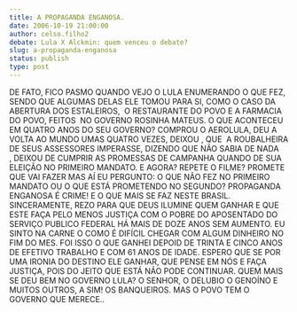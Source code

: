 ```yaml
---
title: A PROPAGANDA ENGANOSA.
date: 2006-10-19 21:00:00
author: celso.filho2
debate: Lula X Alckmin: quem venceu o debate?
slug: a-propaganda-enganosa
status: publish 
type: post
---
```


DE FATO, FICO PASMO QUANDO VEJO O LULA ENUMERANDO O QUE FEZ, SENDO QUE ALGUMAS DELAS ELE TOMOU PARA SI, COMO O CASO DA ABERTURA DOS ESTALEIROS,  O RESTAURANTE DO POVO E A FARMACIA DO POVO, FEITOS  NO GOVERNO ROSINHA MATEUS. O QUE ACONTECEU EM QUATRO ANOS DO SEU GOVERNO? COMPROU O AEROLULA, DEU A VOLTA AO MUNDO UMAS QUATRO VEZES, DEIXOU , QUE  A ROUBALHEIRA DE SEUS ASSESSORES IMPERASSE, DIZENDO QUE NÃO SABIA DE NADA , DEIXOU DE CUMPRIR AS PROMESSAS DE CAMPANHA QUANDO DE SUA ELEIÇÃO NO PRIMEIRO MANDATO. E AGORA? REPETE O FILME? PROMETE QUE VAI FAZER MAS AÍ EU PERGUNTO: O QUE NÃO FEZ NO PRIMEIRO MANDATO OU O QUE ESTÁ PROMETENDO NO SEGUNDO? PROPAGANDA ENGANOSA É CRIME! E O QUE MAIS SE FAZ NESTE BRASIL. SINCERAMENTE, REZO PARA QUE DEUS ILUMINE QUEM GANHAR E QUE ESTE FAÇA PELO MENOS JUSTIÇA COM O POBRE DO APOSENTADO DO SERVIÇO PUBLICO FEDERAL HÁ MAIS DE DOZE ANOS SEM AUMENTO. EU SINTO NA CARNE O COMO É DIFÍCIL CHEGAR COM ALGUM DINHEIRO NO FIM DO MES. FOI ISSO O QUE GANHEI DEPOID DE TRINTA E CINCO ANOS DE EFETIVO TRABALHO E COM 61 ANOS DE IDADE. ESPERO QUE SE POR UMA IRONIA DO DESTINO ELE GANHAR, QUE PENSE EM NÓS E FAÇA JUSTIÇA, POIS DO JEITO QUE ESTÁ NÃO PODE CONTINUAR. QUEM MAIS SE DEU BEM NO GOVERNO LULA? O SENHOR, O DELUBIO O GENOÍNO E MUITOS OUTROS, A SIM! OS BANQUEIROS. MAS O POVO TEM O GOVERNO QUE MERECE..

